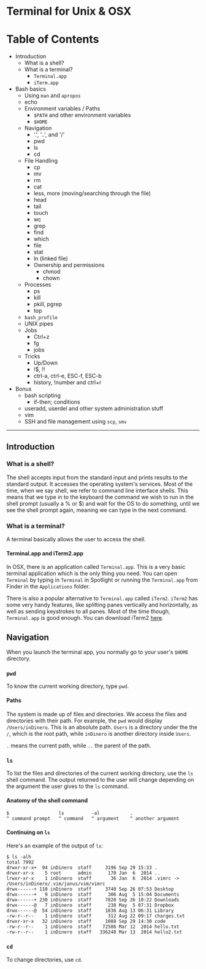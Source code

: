 # Terminal for Unix & OSX

# Table of Contents
  * Introduction
    * What is a shell?
    * What is a terminal?
      * `Terminal.app`
      * `iTerm.app`
  * Bash basics
    * Using `man` and `apropos`
    * echo
    * Environment variables / Paths
      * `$PATH` and other environment variables
      * `$HOME`
    * Navigation
      * '.', '..', and '/'
      * pwd
      * ls
      * cd
    * File Handling
      * cp
      * mv
      * rm
      * cat
      * less, more (moving/searching through the file)
      * head
      * tail
      * touch
      * wc
      * grep
      * find
      * which
      * file
      * stat
      * ln (linked file)
      * Ownership and permissions
        * chmod
        * chown
    * Processes
      * ps
      * kill
      * pkill, pgrep
      * top
    * `bash_profile`
    * UNIX pipes
    * Jobs
      * Ctrl+z
      * fg
      * jobs
    * Tricks
      * Up/Down
      * !$, !!
      * ctrl-a, ctrl-e, ESC-f, ESC-b
      * history, !number and ctrl+r
  * Bonus
    * bash scripting
      * if-then; conditions
    * useradd, userdel and other system administration stuff
    * vim
    * SSH and file management using `scp`, `smv`

----------------------------------------------------

## Introduction

### What is a shell?

The shell accepts input from the standard input and prints results to the standard output.
It accesses the operating system's services. Most of the time, when we say shell, we refer
to command line interface shells. This means that we type in to the keyboard the command we wish
to run in the shell prompt (usually a % or $) and wait for the OS to do something,
until we see the shell prompt again, meaning we can type in the next command.

### What is a terminal?

A terminal basically allows the user to access the shell.

#### Terminal.app and iTerm2.app

In OSX, there is an application called `Terminal.app`.
This is a very basic terminal application which is the only thing you need.
You can open `Terminal` by typing in `Terminal` in Spotlight or running the `Terminal.app` from Finder in the `Applications` folder.

There is also a popular alternative to `Terminal.app` called `iTerm2`. `iTerm2` has some very handy features,
like splitting panes vertically and horizontally, as well as sending keystrokes to all panes. Most of the time though,
`Terminal.app` is good enough. You can download iTerm2 [here](http://iterm2.com/).

## Navigation

When you launch the terminal app, you normally go to your user's `$HOME` directory.

### `pwd`

To know the current working directory, type `pwd`.

#### Paths

The system is made up of files and directories. We access the files and directories with their path.
For example, the `pwd` would display `/Users/inDinero`. This is an absolute path. `Users` is a directory under the
the `/`, which is the root path, while `inDinero` is another directory inside `Users`.

`.` means the current path, while `..` the parent of the path.

### `ls`

To list the files and directories of the current working directory, use the `ls` shell command.
The output returned to the user will change depending on the argument the user gives to the `ls` command.

#### Anatomy of the shell command

```
$                  ls          -al           .
^ command prompt   ^ command   ^ argument    ^ another argument
```

#### Continuing on `ls`

Here's an example of the output of `ls`:

```
$ ls -alh
total 7992
drwxr-xr-x+  94 inDinero  staff     3196 Sep 29 15:33 .
drwxr-xr-x    5 root      admin      170 Jan  6  2014 ..
lrwxr-xr-x    1 inDinero  staff       36 Jan  6  2014 .vimrc -> /Users/inDinero/.vim/janus/vim/vimrc
drwx------+ 110 inDinero  staff     3740 Sep 26 07:53 Desktop
drwx------+   9 inDinero  staff      306 Aug  5 15:04 Documents
drwx------+ 230 inDinero  staff     7820 Sep 26 10:22 Downloads
drwx------@   7 inDinero  staff      238 May  5 07:31 Dropbox
drwx------@  54 inDinero  staff     1836 Aug 13 06:31 Library
-rw-r--r--    1 inDinero  staff      312 Aug 22 09:17 charges.txt
drwxr-xr-x   32 inDinero  staff     1088 Sep 29 14:30 code
-rw-r--r--    1 inDinero  staff    72586 Mar 12  2014 hello.txt
-rw-r--r--    1 inDinero  staff   336240 Mar 13  2014 hello2.txt
```

### `cd`

To change directories, use `cd`.
